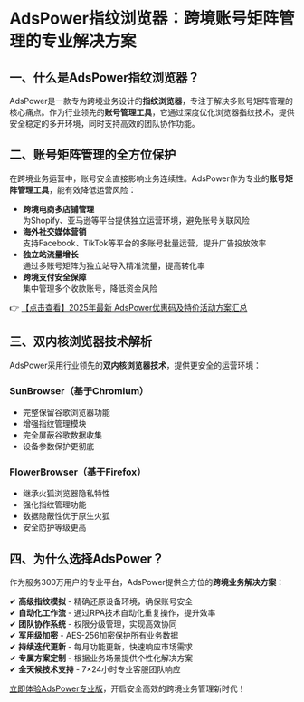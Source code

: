 # AdsPower指纹浏览器：跨境账号矩阵管理的专业解决方案

## 一、什么是AdsPower指纹浏览器？

AdsPower是一款专为跨境业务设计的**指纹浏览器**，专注于解决多账号矩阵管理的核心痛点。作为行业领先的**账号管理工具**，它通过深度优化浏览器指纹技术，提供安全稳定的多开环境，同时支持高效的团队协作功能。

## 二、账号矩阵管理的全方位保护

在跨境业务运营中，账号安全直接影响业务连续性。AdsPower作为专业的**账号矩阵管理工具**，能有效降低运营风险：

- **跨境电商多店铺管理**  
  为Shopify、亚马逊等平台提供独立运营环境，避免账号关联风险
- **海外社交媒体营销**  
  支持Facebook、TikTok等平台的多账号批量运营，提升广告投放效率
- **独立站流量增长**  
  通过多账号矩阵为独立站导入精准流量，提高转化率
- **跨境支付安全保障**  
  集中管理多个收款账号，降低资金风险

👉 [【点击查看】2025年最新 AdsPower优惠码及特价活动方案汇总](https://bit.ly/adspower_free)

## 三、双内核浏览器技术解析

AdsPower采用行业领先的**双内核浏览器技术**，提供更安全的运营环境：

### SunBrowser（基于Chromium）
- 完整保留谷歌浏览器功能
- 增强指纹管理模块
- 完全屏蔽谷歌数据收集
- 设备参数保护更彻底

### FlowerBrowser（基于Firefox）
- 继承火狐浏览器隐私特性
- 强化指纹管理功能
- 数据隐蔽性优于原生火狐
- 安全防护等级更高

## 四、为什么选择AdsPower？

作为服务300万用户的专业平台，AdsPower提供全方位的**跨境业务解决方案**：

✔ **高级指纹模拟** - 精确还原设备环境，确保账号安全  
✔ **自动化工作流** - 通过RPA技术自动化重复操作，提升效率  
✔ **团队协作系统** - 权限分级管理，实现高效协同  
✔ **军用级加密** - AES-256加密保护所有业务数据  
✔ **持续迭代更新** - 每月功能更新，快速响应市场需求  
✔ **专属方案定制** - 根据业务场景提供个性化解决方案  
✔ **全天候技术支持** - 7×24小时专业客服团队响应  

[立即体验AdsPower专业版](https://bit.ly/adspower_free)，开启安全高效的跨境业务管理新时代！